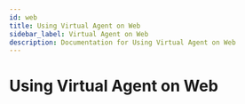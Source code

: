 ```yaml
---
id: web
title: Using Virtual Agent on Web
sidebar_label: Virtual Agent on Web
description: Documentation for Using Virtual Agent on Web
---
```


# Using Virtual Agent on Web
